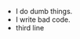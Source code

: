 - I do dumb things.
- I write bad code.
- third line

<!---
domainzero/domainzero is a ✨ special ✨ repository because its `README.md` (this file) appears on your GitHub profile.
You can click the Preview link to take a look at your changes.
--->
